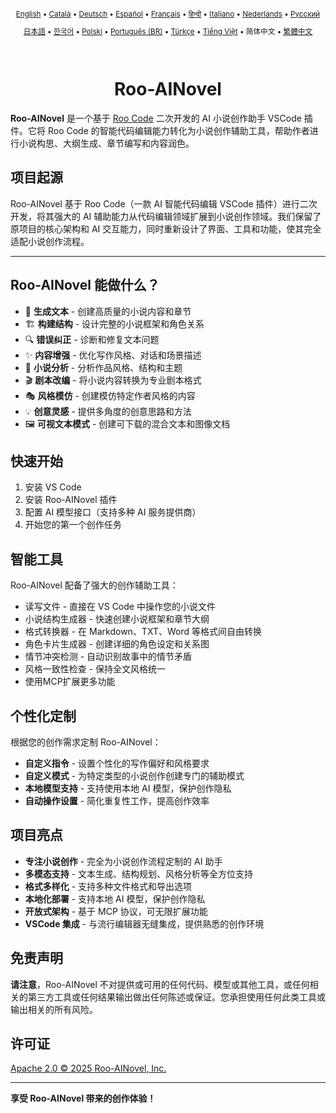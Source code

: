 <div align="center">
<sub>

[English](../../README.md) • [Català](../ca/README.md) • [Deutsch](../de/README.md) • [Español](../es/README.md) • [Français](../fr/README.md) • [हिन्दी](../hi/README.md) • [Italiano](../it/README.md) • [Nederlands](../nl/README.md) • [Русский](../ru/README.md)

</sub>
<sub>

[日本語](../ja/README.md) • [한국어](../ko/README.md) • [Polski](../pl/README.md) • [Português (BR)](../pt-BR/README.md) • [Türkçe](../tr/README.md) • [Tiếng Việt](../vi/README.md) • 简体中文 • [繁體中文](../zh-TW/README.md)

</sub>
</div>
<br>
<div align="center">
  <h1>Roo-AINovel</h1>
</div>

**Roo-AINovel** 是一个基于 [Roo Code](https://github.com/RooCodeInc/Roo-Code) 二次开发的 AI 小说创作助手 VSCode 插件。它将 Roo Code 的智能代码编辑能力转化为小说创作辅助工具，帮助作者进行小说构思、大纲生成、章节编写和内容润色。

## 项目起源

Roo-AINovel 基于 Roo Code（一款 AI 智能代码编辑 VSCode 插件）进行二次开发，将其强大的 AI 辅助能力从代码编辑领域扩展到小说创作领域。我们保留了原项目的核心架构和 AI 交互能力，同时重新设计了界面、工具和功能，使其完全适配小说创作流程。

---

## Roo-AINovel 能做什么？

- 📝 **生成文本** - 创建高质量的小说内容和章节
- 🏗️ **构建结构** - 设计完整的小说框架和角色关系
- 🔍 **错误纠正** - 诊断和修复文本问题
- ✨ **内容增强** - 优化写作风格、对话和场景描述
- 🔬 **小说分析** - 分析作品风格、结构和主题
- 🎬 **剧本改编** - 将小说内容转换为专业剧本格式
- 🎭 **风格模仿** - 创建模仿特定作者风格的内容
- 💡 **创意灵感** - 提供多角度的创意思路和方法
- 🖼️ **可视文本模式** - 创建可下载的混合文本和图像文档

## 快速开始

1. 安装 VS Code
2. 安装 Roo-AINovel 插件
3. 配置 AI 模型接口（支持多种 AI 服务提供商）
4. 开始您的第一个创作任务

## 智能工具

Roo-AINovel 配备了强大的创作辅助工具：

- 读写文件 - 直接在 VS Code 中操作您的小说文件
- 小说结构生成器 - 快速创建小说框架和章节大纲
- 格式转换器 - 在 Markdown、TXT、Word 等格式间自由转换
- 角色卡片生成器 - 创建详细的角色设定和关系图
- 情节冲突检测 - 自动识别故事中的情节矛盾
- 风格一致性检查 - 保持全文风格统一
- 使用MCP扩展更多功能

## 个性化定制

根据您的创作需求定制 Roo-AINovel：

- **自定义指令** - 设置个性化的写作偏好和风格要求
- **自定义模式** - 为特定类型的小说创作创建专门的辅助模式
- **本地模型支持** - 支持使用本地 AI 模型，保护创作隐私
- **自动操作设置** - 简化重复性工作，提高创作效率

## 项目亮点

- **专注小说创作** - 完全为小说创作流程定制的 AI 助手
- **多模态支持** - 文本生成、结构规划、风格分析等全方位支持
- **格式多样化** - 支持多种文件格式和导出选项
- **本地化部署** - 支持本地 AI 模型，保护创作隐私
- **开放式架构** - 基于 MCP 协议，可无限扩展功能
- **VSCode 集成** - 与流行编辑器无缝集成，提供熟悉的创作环境

## 免责声明

**请注意**，Roo-AINovel 不对提供或可用的任何代码、模型或其他工具，或任何相关的第三方工具或任何结果输出做出任何陈述或保证。您承担使用任何此类工具或输出相关的所有风险。

## 许可证

[Apache 2.0 © 2025 Roo-AINovel, Inc.](./LICENSE)

---

**享受 Roo-AINovel 带来的创作体验！** 